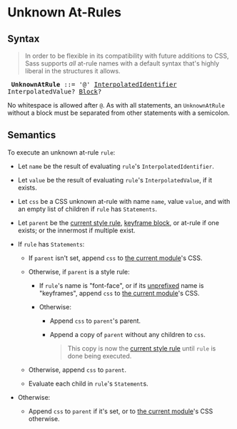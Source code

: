 # Unknown At-Rules

## Syntax

> In order to be flexible in its compatibility with future additions to CSS, Sass
> supports *all* at-rule names with a default syntax that's highly liberal in the
> structures it allows.

<x><pre>
**UnknownAtRule** ::= '@' [InterpolatedIdentifier] InterpolatedValue? [Block]?
</pre></x>

[InterpolatedIdentifier]: ../syntax.md#interpolatedidentifier
[Block]: ../statement.md#block

No whitespace is allowed after `@`. As with all statements, an `UnknownAtRule`
without a block must be separated from other statements with a semicolon.

## Semantics

To execute an unknown at-rule `rule`:

* Let `name` be the result of evaluating `rule`'s `InterpolatedIdentifier`.

* Let `value` be the result of evaluating `rule`'s `InterpolatedValue`, if it
  exists.

* Let `css` be a CSS unknown at-rule with name `name`, value `value`, and with
  an empty list of children if `rule` has `Statements`.

* Let `parent` be the [current style rule], [keyframe block], or at-rule if one
  exists; or the innermost if multiple exist.

  [current style rule]: ../style-rules.md#current-style-rule
  [keyframe block]: ../style-rules.md#current-style-rule

* If `rule` has `Statements`:

  * If `parent` isn't set, append `css` to [the current module]'s CSS.

  * Otherwise, if `parent` is a style rule:

    * If `rule`'s name is "font-face", or if its [unprefixed] name is
      "keyframes", append `css` to [the current module]'s CSS.

    * Otherwise:

      * Append `css` to `parent`'s parent.

      * Append a copy of `parent` without any children to `css`.

        > This copy is now the [current style rule] until `rule` is done being
        > executed.

  * Otherwise, append `css` to `parent`.

  * Evaluate each child in `rule`'s `Statement`s.

* Otherwise:

  * Append `css` to `parent` if it's set, or to [the current module]'s CSS
    otherwise.
  
[the current module]: ../spec.md#current-module
[unprefixed]: ../syntax.md#vendor-prefix
